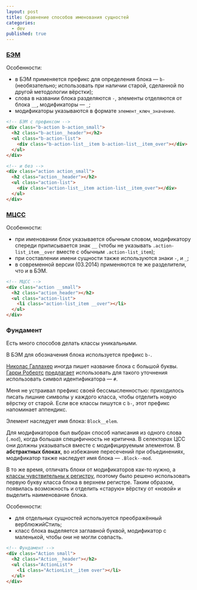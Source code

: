 ```yaml
---
layout: post
title: Сравнение способов именования сущностей
categories: 
  - dev
published: true
---
```


### [БЭМ](http://bem.info/)
Особенности:
- в БЭМ применяется префикс для определения блока — `b-` (необязательно; использовать при наличии старой, сделанной по другой методологии вёрстки);
- слова в названии блока разделяются `-`, элементы отделяются от блока `__`, модификаторы — `_`;
- модификаторы указываются в формате `элемент_ключ_значение`.

```html
<!-- БЭМ с префиксом -->
<div class="b-action b-action_small">
  <h2 class="b-action__header"></h2>
  <ul class="b-action-list">
    <div class="b-action-list__item b-action-list__item_over"></div>
  </ul>
</div>

<!-- и без -->
<div class="action action_small">
  <h2 class="action__header"></h2>
  <ul class="action-list">
    <div class="action-list__item action-list__item_over"></div>
  </ul>
</div>
```

### [МЦСС](http://operatino.github.io/MCSS/)
Особенности:
- при именовании блок указывается обычным словом, модификатору спереди приписывается знак `__` (чтобы не указывать `.action-list_item__over` вместе с обычным `.action-list_item`);
- при составлении имени сущности также используются знаки `-`, и `_`;
- в современной версии (03.2014) применяются те же разделители, что и в БЭМ.

```html
<!-- МЦСС -->
<div class="action __small">
  <h2 class="action_header"></h2>
  <ul class="action-list">
    <li class="action-list_item __over"></li>
  </ul>
</div>
```

### Фундамент
Есть много способов делать классы уникальными.

В БЭМ для обозначения блока используется префикс `b-`.

[Николас Галлахер](http://nicolasgallagher.com/) иногда пишет название блока с большой буквы. [Гарри Робертс](http://csswizardry.com/) [предлагает](http://csswizardry.com/2013/05/hashed-classes-in-css/) использовать для такого уточнения использовать символ идентификатора — `#`.

Меня не устраивал префикс своей бессмысленностью: приходилось писать лишние символы у каждого класса, чтобы отделить новую вёрстку от старой. Если все классы пишутся с `b-`, этот префикс напоминает аппендикс.

Элемент наследует имя блока: `Block__elem`.

Для модификаторов был выбран способ написания из одного слова (`.mod`), когда большая специфичность не критична. В селекторах ЦСС они должны указываться вместе с модифицируемым элементом. В **абстрактных блоках**, во избежание пересечений при объединениях, модификатор также наследует имя блока — `.Block--mod`.

В то же время, отличать блоки от модификаторов как-то нужно, а [классы чувствительны к регистру](https://developer.mozilla.org/en-US/docs/Case_Sensitivity_in_class_and_id_Names), поэтому было решено использовать первую букву класса блока в верхнем регистре. Таким образом, появилась возможность и отделить «старую» вёрстку от «новой» и выделить наименование блока.

Особенности:
- для отдельных сущностей используется преображённый верблюжийСтиль;
- класс блока выделяется заглавной буквой, модификатор с маленькой, чтобы они не могли совпасть.

```html
<!-- Фундамент -->
<div class="Action small">
  <h2 class="Action__header"></h2>
  <ul class="ActionList">
    <li class="ActionList__item over"></li>
  </ul>
</div>
```